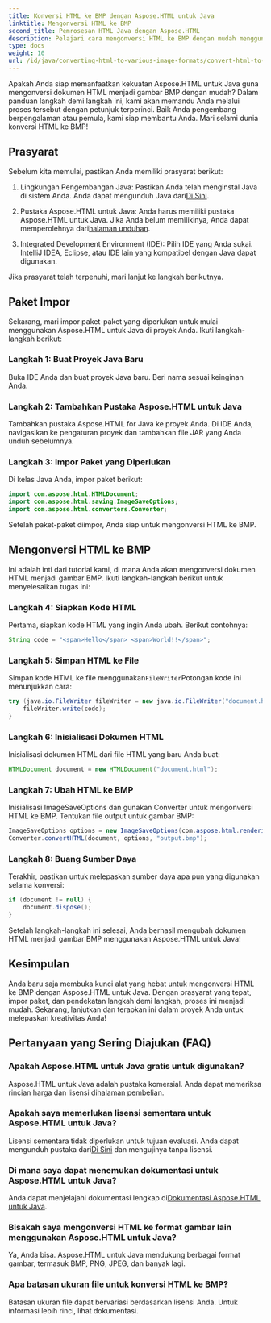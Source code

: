 ```yaml
---
title: Konversi HTML ke BMP dengan Aspose.HTML untuk Java
linktitle: Mengonversi HTML ke BMP
second_title: Pemrosesan HTML Java dengan Aspose.HTML
description: Pelajari cara mengonversi HTML ke BMP dengan mudah menggunakan Aspose.HTML untuk Java. Panduan langkah demi langkah dengan prasyarat dan impor paket. Jelajahi sekarang!
type: docs
weight: 10
url: /id/java/converting-html-to-various-image-formats/convert-html-to-bmp/
---
```


Apakah Anda siap memanfaatkan kekuatan Aspose.HTML untuk Java guna mengonversi dokumen HTML menjadi gambar BMP dengan mudah? Dalam panduan langkah demi langkah ini, kami akan memandu Anda melalui proses tersebut dengan petunjuk terperinci. Baik Anda pengembang berpengalaman atau pemula, kami siap membantu Anda. Mari selami dunia konversi HTML ke BMP!

## Prasyarat

Sebelum kita memulai, pastikan Anda memiliki prasyarat berikut:

1.  Lingkungan Pengembangan Java: Pastikan Anda telah menginstal Java di sistem Anda. Anda dapat mengunduh Java dari[Di Sini](https://www.java.com/download/).

2.  Pustaka Aspose.HTML untuk Java: Anda harus memiliki pustaka Aspose.HTML untuk Java. Jika Anda belum memilikinya, Anda dapat memperolehnya dari[halaman unduhan](https://releases.aspose.com/html/java/).

3. Integrated Development Environment (IDE): Pilih IDE yang Anda sukai. IntelliJ IDEA, Eclipse, atau IDE lain yang kompatibel dengan Java dapat digunakan.

Jika prasyarat telah terpenuhi, mari lanjut ke langkah berikutnya.

## Paket Impor

Sekarang, mari impor paket-paket yang diperlukan untuk mulai menggunakan Aspose.HTML untuk Java di proyek Anda. Ikuti langkah-langkah berikut:

### Langkah 1: Buat Proyek Java Baru

Buka IDE Anda dan buat proyek Java baru. Beri nama sesuai keinginan Anda.

### Langkah 2: Tambahkan Pustaka Aspose.HTML untuk Java

Tambahkan pustaka Aspose.HTML for Java ke proyek Anda. Di IDE Anda, navigasikan ke pengaturan proyek dan tambahkan file JAR yang Anda unduh sebelumnya.

### Langkah 3: Impor Paket yang Diperlukan

Di kelas Java Anda, impor paket berikut:

```java
import com.aspose.html.HTMLDocument;
import com.aspose.html.saving.ImageSaveOptions;
import com.aspose.html.converters.Converter;
```

Setelah paket-paket diimpor, Anda siap untuk mengonversi HTML ke BMP.

## Mengonversi HTML ke BMP

Ini adalah inti dari tutorial kami, di mana Anda akan mengonversi dokumen HTML menjadi gambar BMP. Ikuti langkah-langkah berikut untuk menyelesaikan tugas ini:

### Langkah 4: Siapkan Kode HTML

Pertama, siapkan kode HTML yang ingin Anda ubah. Berikut contohnya:

```java
String code = "<span>Hello</span> <span>World!!</span>";
```

### Langkah 5: Simpan HTML ke File

Simpan kode HTML ke file menggunakan`FileWriter`Potongan kode ini menunjukkan cara:

```java
try (java.io.FileWriter fileWriter = new java.io.FileWriter("document.html")) {
    fileWriter.write(code);
}
```

### Langkah 6: Inisialisasi Dokumen HTML

Inisialisasi dokumen HTML dari file HTML yang baru Anda buat:

```java
HTMLDocument document = new HTMLDocument("document.html");
```

### Langkah 7: Ubah HTML ke BMP

Inisialisasi ImageSaveOptions dan gunakan Converter untuk mengonversi HTML ke BMP. Tentukan file output untuk gambar BMP:

```java
ImageSaveOptions options = new ImageSaveOptions(com.aspose.html.rendering.image.ImageFormat.Bmp);
Converter.convertHTML(document, options, "output.bmp");
```

### Langkah 8: Buang Sumber Daya

Terakhir, pastikan untuk melepaskan sumber daya apa pun yang digunakan selama konversi:

```java
if (document != null) {
    document.dispose();
}
```

Setelah langkah-langkah ini selesai, Anda berhasil mengubah dokumen HTML menjadi gambar BMP menggunakan Aspose.HTML untuk Java!

## Kesimpulan

Anda baru saja membuka kunci alat yang hebat untuk mengonversi HTML ke BMP dengan Aspose.HTML untuk Java. Dengan prasyarat yang tepat, impor paket, dan pendekatan langkah demi langkah, proses ini menjadi mudah. Sekarang, lanjutkan dan terapkan ini dalam proyek Anda untuk melepaskan kreativitas Anda!

## Pertanyaan yang Sering Diajukan (FAQ)

### Apakah Aspose.HTML untuk Java gratis untuk digunakan?
 Aspose.HTML untuk Java adalah pustaka komersial. Anda dapat memeriksa rincian harga dan lisensi di[halaman pembelian](https://purchase.aspose.com/buy).

### Apakah saya memerlukan lisensi sementara untuk Aspose.HTML untuk Java?
 Lisensi sementara tidak diperlukan untuk tujuan evaluasi. Anda dapat mengunduh pustaka dari[Di Sini](https://releases.aspose.com/) dan mengujinya tanpa lisensi.

### Di mana saya dapat menemukan dokumentasi untuk Aspose.HTML untuk Java?
 Anda dapat menjelajahi dokumentasi lengkap di[Dokumentasi Aspose.HTML untuk Java](https://reference.aspose.com/html/java/).

### Bisakah saya mengonversi HTML ke format gambar lain menggunakan Aspose.HTML untuk Java?
Ya, Anda bisa. Aspose.HTML untuk Java mendukung berbagai format gambar, termasuk BMP, PNG, JPEG, dan banyak lagi.

### Apa batasan ukuran file untuk konversi HTML ke BMP?
Batasan ukuran file dapat bervariasi berdasarkan lisensi Anda. Untuk informasi lebih rinci, lihat dokumentasi.